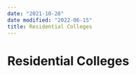 ```yaml
---
date: "2021-10-28"
date modified: "2022-06-15"
title: Residential Colleges
---
```


# Residential Colleges
